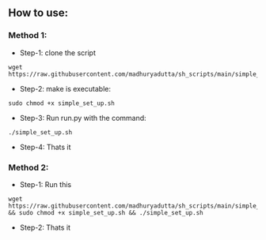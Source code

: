 ## How to use:
### Method 1:
* Step-1: clone the script
```shell
wget https://raw.githubusercontent.com/madhuryadutta/sh_scripts/main/simple_set_up.sh
```
* Step-2: make is executable: 
```shell
sudo chmod +x simple_set_up.sh
```
* Step-3: Run run.py with the command: 
```shell
./simple_set_up.sh
```
* Step-4: Thats it

### Method 2:
* Step-1: Run this
```shell
wget https://raw.githubusercontent.com/madhuryadutta/sh_scripts/main/simple_set_up.sh && sudo chmod +x simple_set_up.sh && ./simple_set_up.sh
```
* Step-2: Thats it

